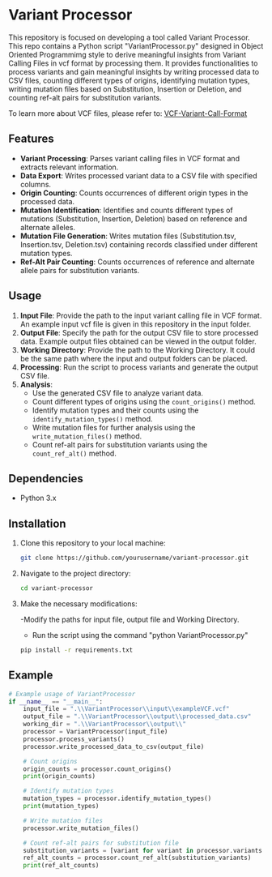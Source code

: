 # Variant Processor

This repository is focused on developing a tool called Variant Processor. This repo contains a Python script "VariantProcessor.py" designed in Object Oriented Programmimg style to derive meaningful insights from Variant Calling Files in vcf format by processing them. It provides functionalities to process variants and gain meaningful insights by writing processed data to CSV files, counting different types of origins, identifying mutation types, writing mutation files based on Substitution, Insertion or Deletion, and counting ref-alt pairs for substitution variants.

To learn more about VCF files, please refer to: [VCF-Variant-Call-Format](https://gatk.broadinstitute.org/hc/en-us/articles/360035531692-VCF-Variant-Call-Format)

## Features

- **Variant Processing**: Parses variant calling files in VCF format and extracts relevant information.
- **Data Export**: Writes processed variant data to a CSV file with specified columns.
- **Origin Counting**: Counts occurrences of different origin types in the processed data.
- **Mutation Identification**: Identifies and counts different types of mutations (Substitution, Insertion, Deletion) based on reference and alternate alleles.
- **Mutation File Generation**: Writes mutation files (Substitution.tsv, Insertion.tsv, Deletion.tsv) containing records classified under different mutation types.
- **Ref-Alt Pair Counting**: Counts occurrences of reference and alternate allele pairs for substitution variants.

## Usage

1. **Input File**: Provide the path to the input variant calling file in VCF format. An example input vcf file is given in this repository in the input folder.
2. **Output File**: Specify the path for the output CSV file to store processed data. Example output files obtained can be viewed in the output folder.
3. **Working Directory**: Provide the path to the Working Directory. It could be the same path where the input and output folders can be placed.
3. **Processing**: Run the script to process variants and generate the output CSV file.
4. **Analysis**:
   - Use the generated CSV file to analyze variant data.
   - Count different types of origins using the `count_origins()` method.
   - Identify mutation types and their counts using the `identify_mutation_types()` method.
   - Write mutation files for further analysis using the `write_mutation_files()` method.
   - Count ref-alt pairs for substitution variants using the `count_ref_alt()` method.

## Dependencies

- Python 3.x

## Installation

1. Clone this repository to your local machine:

    ```bash
    git clone https://github.com/yourusername/variant-processor.git
    ```

2. Navigate to the project directory:

    ```bash
    cd variant-processor
    ```

3. Make the necessary modifications:
    
    -Modify the paths for input file, output file and Working Directory.
    - Run the script using the command "python VariantProcessor.py"

    ```bash
    pip install -r requirements.txt
    ```

## Example

```python
# Example usage of VariantProcessor
if __name__ == "__main__":
    input_file = ".\\VariantProcessor\\input\\exampleVCF.vcf"
    output_file = ".\\VariantProcessor\\output\\processed_data.csv"
    working_dir = ".\\VariantProcessor\\output\\"
    processor = VariantProcessor(input_file)
    processor.process_variants()
    processor.write_processed_data_to_csv(output_file)

    # Count origins
    origin_counts = processor.count_origins()
    print(origin_counts)

    # Identify mutation types
    mutation_types = processor.identify_mutation_types()
    print(mutation_types)

    # Write mutation files
    processor.write_mutation_files()

    # Count ref-alt pairs for substitution file
    substitution_variants = [variant for variant in processor.variants if len(variant.ref) == len(variant.alt) == 1]
    ref_alt_counts = processor.count_ref_alt(substitution_variants)
    print(ref_alt_counts)
```